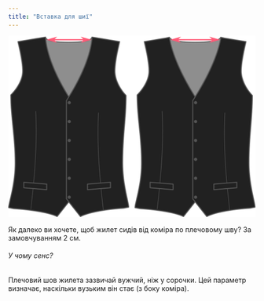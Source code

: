 ```yaml
---
title: "Вставка для шиї"
---
```


![Вставка для шиї](neckinset.svg)

Як далеко ви хочете, щоб жилет сидів від коміра по плечовому шву? За замовчуванням 2 см.

<Note>

###### У чому сенс?

Плечовий шов жилета зазвичай вужчий, ніж у сорочки. Цей параметр визначає, наскільки вузьким він стає (з боку коміра).

</Note>




